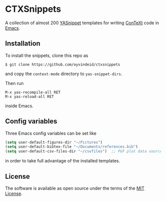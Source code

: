 # CTXSnippets

A collection of almost 200 [YASnippet](https://github.com/joaotavora/yasnippet) templates
for writing [ConTeXt](https://wiki.contextgarden.net/Main_Page) code in [Emacs](https://www.gnu.org/software/emacs).

## Installation

To install the snippets, clone this repo as

    $ git clone https://github.com/oyvindeid/ctxsnippets

and copy the `context-mode` directory to `yas-snippet-dirs`. 

Then run

    M-x yas-recompile-all RET
    M-x yas-reload-all RET

inside Emacs.

## Config variables

Three Emacs config variables can be set like

```lisp
(setq user-default-figures-dir "~/Pictures")
(setq user-default-bibtex-file "~/Documents/references.bib")
(setq user-default-csv-files-dir "~/csvfiles")  ;; PGF plot data source directory
```

in order to take full advantage of the installed templates.

## License

The software is available as open source under the terms of the [MIT License](https://opensource.org/licenses/MIT).


